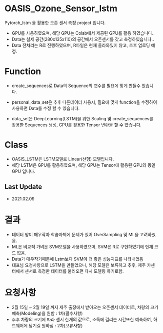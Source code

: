 # OASIS_Ozone_Sensor_lstm
Pytorch_lstm 을 활용한 오존 센서 측정 project 입니다.

- GPU를 사용하였으며, 해당 GPU는 Colab에서 제공된 GPU를 활용 하였습니다..
- Data는 실제 공간(280x135x110)의 공간에서 오존센서를 갖고 측정하였습니다..
- Data 전처리는 R로 진행하였으며, R파일은 현재 올라와있지 않고, 추후 업로딩 예정.

# Function
- create_sequences로 Data의 Sequence의 갯수를 필요에 맞게 만들수 있습니다.

- personal_data_set은 추후 다른데이터 사용시, 필요에 맞게 function을 수정하여 사용하면 Data를 수정 할 수 있습니다.

- data_set은 DeepLearning(LSTM)을 위한 Scaling 및 create_sequences를 활용한 Sequences 생성, GPU를 활용한 Tensor 변환을 할 수 있습니다.

# Class

- OASIS_LSTM은 LSTM모델로 Linear(선형) 모델입니다. 
- 해당 LSTM은 GPU를 활용하였으며, 해당 GPU는 Tensor에 활용된 GPU와 동일 GPU 입니다.


## Last Update
- 2021.02.09

# 결과
- 데이터 양이 매우작아 학습자체에 문제가 있어 OverSampling 및 ML을 고려하였음.
- ML은 비교적 가벼운 SVM모델을 사용하였으며, SVM은 R로 구현하였기에 현재 코드 없음.
- Data가 매우작기때문에 Lstm보다 SVM이 더 좋은 성능지표를 나타내었음
- 대표님 요청사항으로 LSTM을 만들었으나, 해당 모델은 보류하고 추후, 제주 카센터에서 센서로 측정한 데이터를 불러오면 다시 모델링 하기로함.

# 요청사항
- 2월 15일 ~ 2월 19일 까지 제주 출장에서 받아오는 오존센서 데이터로, 차량의 크기 예측(Modeling)을 원함 : 1차(필수사항)
- 추후 차량의 크기에 따라 센서 한개의 값으로, 소독에 걸리는 시간또한 예측하여, 하드웨어에 담기길 원하심 : 2차(보류사항)
